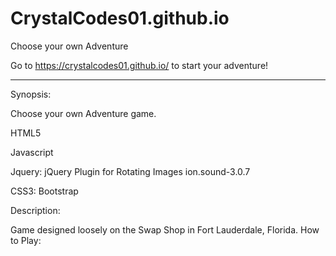 # CrystalCodes01.github.io
Choose your own Adventure

Go to https://crystalcodes01.github.io/ to start your adventure!

----

Synopsis:

Choose your own Adventure game.

HTML5

Javascript

Jquery:
jQuery Plugin for Rotating Images
ion.sound-3.0.7

CSS3:
Bootstrap

Description:

Game designed loosely on the Swap Shop in Fort Lauderdale, Florida. 
How to Play:

